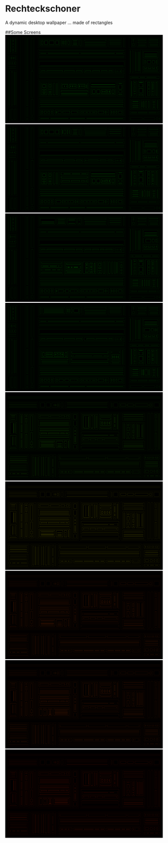 # Rechteckschoner
A dynamic desktop wallpaper ... made of rectangles

##Some Screens
![](https://raw.githubusercontent.com/PH111P/Rechteckschoner/screens/screens/1424372324.png)
![](https://raw.githubusercontent.com/PH111P/Rechteckschoner/screens/screens/1424372326.png)
![](https://raw.githubusercontent.com/PH111P/Rechteckschoner/screens/screens/1424372328.png)
![](https://raw.githubusercontent.com/PH111P/Rechteckschoner/screens/screens/1424372330.png)
![](https://raw.githubusercontent.com/PH111P/Rechteckschoner/screens/screens/1424511806.png)
![](https://raw.githubusercontent.com/PH111P/Rechteckschoner/screens/screens/1424511808.png)
![](https://raw.githubusercontent.com/PH111P/Rechteckschoner/screens/screens/1424511810.png)
![](https://raw.githubusercontent.com/PH111P/Rechteckschoner/screens/screens/1424511812.png)
![](https://raw.githubusercontent.com/PH111P/Rechteckschoner/screens/screens/1424511814.png)
